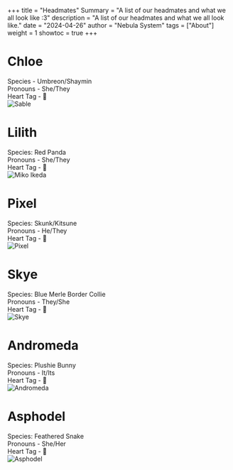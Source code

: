+++
title = "Headmates"
Summary = "A list of our headmates and what we all look like :3"
description = "A list of our headmates and what we all look like."
date = "2024-04-26"
author = "Nebula System"
tags = ["About"]
weight = 1
showtoc = true
+++

# Chloe
Species - Umbreon/Shaymin\
Pronouns - She/They\
Heart Tag - 💙\
![Sable](/refs/Sable.png)

# Lilith
Species: Red Panda\
Pronouns - She/They\
Heart Tag - 🤍\
![Miko Ikeda](/refs/Miko.png)

# Pixel
Species: Skunk/Kitsune\
Pronouns - He/They\
Heart Tag - 💖\
![Pixel](/refs/Pixel.png)

# Skye
Species: Blue Merle Border Collie\
Pronouns - They/She\
Heart Tag - 🤎\
![Skye](/refs/Skye.png)

# Andromeda
Species: Plushie Bunny\
Pronouns - It/Its\
Heart Tag - 💜\
![Andromeda](/refs/Andromeda.png)

# Asphodel
Species: Feathered Snake\
Pronouns - She/Her\
Heart Tag - 🩷\
![Asphodel](/refs/Asphodel.png)